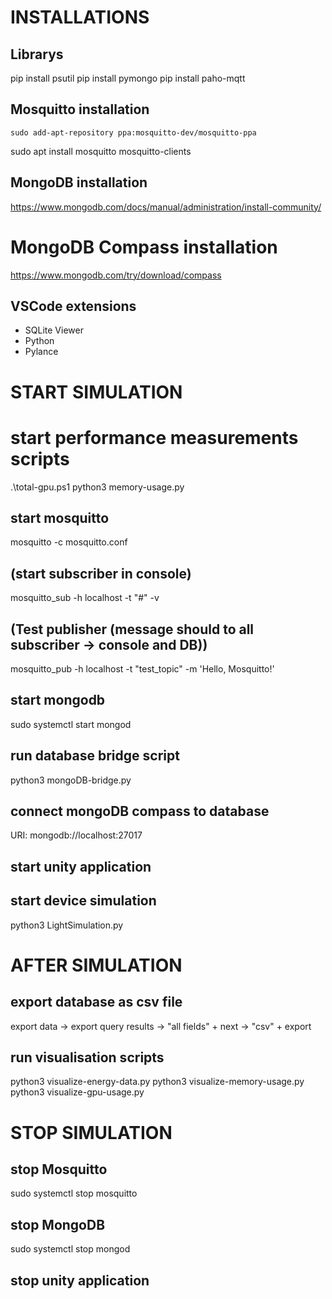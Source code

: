 # INSTALLATIONS

## Librarys
pip install psutil
pip install pymongo
pip install paho-mqtt

## Mosquitto installation
```
sudo add-apt-repository ppa:mosquitto-dev/mosquitto-ppa
```

sudo apt install mosquitto mosquitto-clients

## MongoDB installation
https://www.mongodb.com/docs/manual/administration/install-community/

# MongoDB Compass installation
https://www.mongodb.com/try/download/compass

## VSCode extensions
- SQLite Viewer 
- Python
- Pylance

# START SIMULATION

# start performance measurements scripts
.\total-gpu.ps1
python3 memory-usage.py

## start mosquitto
mosquitto -c mosquitto.conf 

## (start subscriber in console)
mosquitto_sub -h localhost -t "#" -v

## (Test publisher (message should to all subscriber -> console and DB))
mosquitto_pub -h localhost -t "test_topic" -m 'Hello, Mosquitto!'

## start mongodb
sudo systemctl start mongod

## run database bridge script
python3 mongoDB-bridge.py

## connect mongoDB compass to database
URI: mongodb://localhost:27017

## start unity application

## start device simulation
python3 LightSimulation.py

# AFTER SIMULATION

## export database as csv file
export data -> export query results -> "all fields" + next -> "csv" + export 

## run visualisation scripts
python3 visualize-energy-data.py
python3 visualize-memory-usage.py
python3 visualize-gpu-usage.py

# STOP SIMULATION

## stop Mosquitto
sudo systemctl stop mosquitto

## stop MongoDB
sudo systemctl stop mongod

## stop unity application